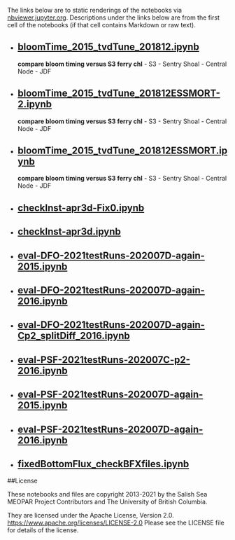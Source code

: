 The links below are to static renderings of the notebooks via
[nbviewer.jupyter.org](https://nbviewer.jupyter.org/).
Descriptions under the links below are from the first cell of the notebooks
(if that cell contains Markdown or raw text).

* ## [bloomTime_2015_tvdTune_201812.ipynb](https://nbviewer.jupyter.org/github/SalishSeaCast/analysis-elise-2/blob/master/notebooks/bioTuning/tvdTuning/bloomTime_2015_tvdTune_201812.ipynb)  
    
    **compare bloom timing versus S3 ferry chl**
        - S3
        - Sentry Shoal
        - Central Node
        - JDF

* ## [bloomTime_2015_tvdTune_201812ESSMORT-2.ipynb](https://nbviewer.jupyter.org/github/SalishSeaCast/analysis-elise-2/blob/master/notebooks/bioTuning/tvdTuning/bloomTime_2015_tvdTune_201812ESSMORT-2.ipynb)  
    
    **compare bloom timing versus S3 ferry chl**
        - S3
        - Sentry Shoal
        - Central Node
        - JDF

* ## [bloomTime_2015_tvdTune_201812ESSMORT.ipynb](https://nbviewer.jupyter.org/github/SalishSeaCast/analysis-elise-2/blob/master/notebooks/bioTuning/tvdTuning/bloomTime_2015_tvdTune_201812ESSMORT.ipynb)  
    
    **compare bloom timing versus S3 ferry chl**
        - S3
        - Sentry Shoal
        - Central Node
        - JDF

* ## [checkInst-apr3d-Fix0.ipynb](https://nbviewer.jupyter.org/github/SalishSeaCast/analysis-elise-2/blob/master/notebooks/bioTuning/tvdTuning/checkInst-apr3d-Fix0.ipynb)  
    
* ## [checkInst-apr3d.ipynb](https://nbviewer.jupyter.org/github/SalishSeaCast/analysis-elise-2/blob/master/notebooks/bioTuning/tvdTuning/checkInst-apr3d.ipynb)  
    
* ## [eval-DFO-2021testRuns-202007D-again-2015.ipynb](https://nbviewer.jupyter.org/github/SalishSeaCast/analysis-elise-2/blob/master/notebooks/bioTuning/tvdTuning/eval-DFO-2021testRuns-202007D-again-2015.ipynb)  
    
* ## [eval-DFO-2021testRuns-202007D-again-2016.ipynb](https://nbviewer.jupyter.org/github/SalishSeaCast/analysis-elise-2/blob/master/notebooks/bioTuning/tvdTuning/eval-DFO-2021testRuns-202007D-again-2016.ipynb)  
    
* ## [eval-DFO-2021testRuns-202007D-again-Cp2_splitDiff_2016.ipynb](https://nbviewer.jupyter.org/github/SalishSeaCast/analysis-elise-2/blob/master/notebooks/bioTuning/tvdTuning/eval-DFO-2021testRuns-202007D-again-Cp2_splitDiff_2016.ipynb)  
    
* ## [eval-PSF-2021testRuns-202007C-p2-2016.ipynb](https://nbviewer.jupyter.org/github/SalishSeaCast/analysis-elise-2/blob/master/notebooks/bioTuning/tvdTuning/eval-PSF-2021testRuns-202007C-p2-2016.ipynb)  
    
* ## [eval-PSF-2021testRuns-202007D-again-2015.ipynb](https://nbviewer.jupyter.org/github/SalishSeaCast/analysis-elise-2/blob/master/notebooks/bioTuning/tvdTuning/eval-PSF-2021testRuns-202007D-again-2015.ipynb)  
    
* ## [eval-PSF-2021testRuns-202007D-again-2016.ipynb](https://nbviewer.jupyter.org/github/SalishSeaCast/analysis-elise-2/blob/master/notebooks/bioTuning/tvdTuning/eval-PSF-2021testRuns-202007D-again-2016.ipynb)  
    
* ## [fixedBottomFlux_checkBFXfiles.ipynb](https://nbviewer.jupyter.org/github/SalishSeaCast/analysis-elise-2/blob/master/notebooks/bioTuning/tvdTuning/fixedBottomFlux_checkBFXfiles.ipynb)  
    

##License

These notebooks and files are copyright 2013-2021
by the Salish Sea MEOPAR Project Contributors
and The University of British Columbia.

They are licensed under the Apache License, Version 2.0.
https://www.apache.org/licenses/LICENSE-2.0
Please see the LICENSE file for details of the license.
